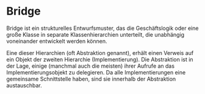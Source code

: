 # Bridge

Bridge ist ein strukturelles Entwurfsmuster, das die Geschäftslogik oder eine große Klasse in separate Klassenhierarchien unterteilt, die unabhängig voneinander entwickelt werden können.

Eine dieser Hierarchien (oft Abstraktion genannt), erhält einen Verweis auf ein Objekt der zweiten Hierarchie (Implementierung). Die Abstraktion ist in der Lage, einige (manchmal auch die meisten) ihrer Aufrufe an das Implementierungsobjekt zu delegieren. Da alle Implementierungen eine gemeinsame Schnittstelle haben, sind sie innerhalb der Abstraktion austauschbar.
